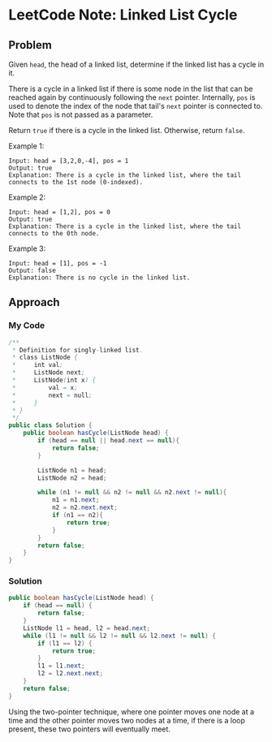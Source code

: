 # LeetCode Note: Linked List Cycle

## Problem 

Given `head`, the head of a linked list, determine if the linked list has a cycle in it.

There is a cycle in a linked list if there is some node in the list that can be reached again by continuously following the `next` pointer. Internally, `pos` is used to denote the index of the node that tail's `next` pointer is connected to. Note that `pos` is not passed as a parameter.

Return `true` if there is a cycle in the linked list. Otherwise, return `false`.

Example 1:
```
Input: head = [3,2,0,-4], pos = 1
Output: true
Explanation: There is a cycle in the linked list, where the tail connects to the 1st node (0-indexed).
```

Example 2:
```
Input: head = [1,2], pos = 0
Output: true
Explanation: There is a cycle in the linked list, where the tail connects to the 0th node.
```

Example 3:
```
Input: head = [1], pos = -1
Output: false
Explanation: There is no cycle in the linked list.
```

## Approach

### My Code

```java
/**
 * Definition for singly-linked list.
 * class ListNode {
 *     int val;
 *     ListNode next;
 *     ListNode(int x) {
 *         val = x;
 *         next = null;
 *     }
 * }
 */
public class Solution {
    public boolean hasCycle(ListNode head) {
        if (head == null || head.next == null){
            return false;
        }

        ListNode n1 = head;
        ListNode n2 = head;

        while (n1 != null && n2 != null && n2.next != null){
            n1 = n1.next;
            n2 = n2.next.next;
            if (n1 == n2){
                return true;
            }
        }
        return false;
    }
}

```

### Solution

```java
public boolean hasCycle(ListNode head) {
    if (head == null) {
        return false;
    }
    ListNode l1 = head, l2 = head.next;
    while (l1 != null && l2 != null && l2.next != null) {
        if (l1 == l2) {
            return true;
        }
        l1 = l1.next;
        l2 = l2.next.next;
    }
    return false;
}
```

Using the two-pointer technique, where one pointer moves one node at a time and the other pointer moves two nodes at a time, if there is a loop present, these two pointers will eventually meet.
